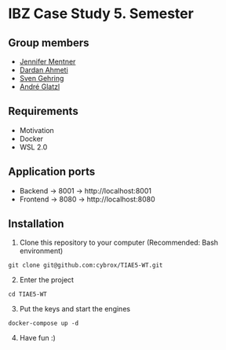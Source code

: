 # IBZ Case Study 5. Semester

## Group members
- [Jennifer Mentner](https://github.com/JenniferSusann)
- [Dardan Ahmeti](https://github.com/dardii)
- [Sven Gehring](https://github.com/cybrox)
- [André Glatzl](https://github.com/glaand)

## Requirements
- Motivation
- Docker
- WSL 2.0

## Application ports
- Backend -> 8001 -> http://localhost:8001
- Frontend -> 8080 -> http://localhost:8080

## Installation

1. Clone this repository to your computer (Recommended: Bash environment)
```
git clone git@github.com:cybrox/TIAE5-WT.git
```

2. Enter the project
```
cd TIAE5-WT
```

3. Put the keys and start the engines
```
docker-compose up -d
```

4. Have fun :)
